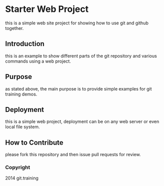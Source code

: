 # Starter Web Project

this is a simple web site project for showing how to use git and github together.

## Introduction

this is an example to show different parts of the git repository and various commands using a web project.

## Purpose

as stated above, the main purpose is to provide simple examples for git training demos.

## Deployment

this is a simple web project, deployment can be on any web server or even local file system.

## How to Contribute

please fork this repository and then issue pull requests for review.

### Copyright
2014 git.training